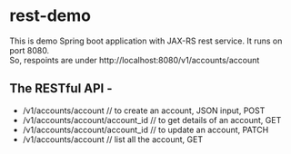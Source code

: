 # rest-demo
This is demo Spring boot application with JAX-RS rest service.
It runs on port 8080.  
So, respoints are under http://localhost:8080/v1/accounts/account


## The RESTful API -
- /v1/accounts/account     // to create an account, JSON input, POST
- /v1/accounts/account/account_id      // to get details of an account, GET
- /v1/accounts/account/account_id      // to update an account, PATCH
- /v1/accounts/account         // list all the account, GET

